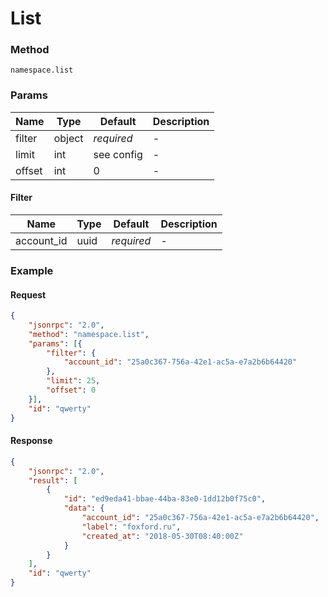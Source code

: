 # List

### Method

```
namespace.list
```

### Params

Name   | Type   | Default    | Description
------ | ------ | ---------- | ------------------
filter | object | _required_ | -
limit  | int    | see config | -
offset | int    | 0          | -

#### Filter

Name        | Type   | Default    | Description
----------- | ------ | ---------- | ------------------
account_id  | uuid   | _required_ | -

### Example

#### Request

```json
{
    "jsonrpc": "2.0",
    "method": "namespace.list",
    "params": [{
        "filter": {
            "account_id": "25a0c367-756a-42e1-ac5a-e7a2b6b64420" 
        },
        "limit": 25,
        "offset": 0
    }],
    "id": "qwerty"
}
```

#### Response

```json
{
    "jsonrpc": "2.0",
    "result": [
        {
            "id": "ed9eda41-bbae-44ba-83e0-1dd12b0f75c0",
            "data": {
                "account_id": "25a0c367-756a-42e1-ac5a-e7a2b6b64420",
                "label": "foxford.ru",
                "created_at": "2018-05-30T08:40:00Z"
            }
        }
    ],
    "id": "qwerty"
}
```
